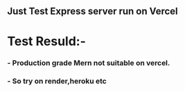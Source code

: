 ##  Just Test Express server run on Vercel
# Test Resuld:-
### - Production grade Mern not suitable on vercel.
### - So try on render,heroku etc

